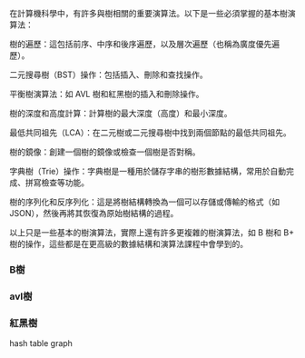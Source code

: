 在計算機科學中，有許多與樹相關的重要演算法。以下是一些必須掌握的基本樹演算法：

樹的遍歷：這包括前序、中序和後序遍歷，以及層次遍歷（也稱為廣度優先遍歷）。

二元搜尋樹（BST）操作：包括插入、刪除和查找操作。

平衡樹演算法：如 AVL 樹和紅黑樹的插入和刪除操作。

樹的深度和高度計算：計算樹的最大深度（高度）和最小深度。

最低共同祖先（LCA）：在二元樹或二元搜尋樹中找到兩個節點的最低共同祖先。

樹的鏡像：創建一個樹的鏡像或檢查一個樹是否對稱。

字典樹（Trie）操作：字典樹是一種用於儲存字串的樹形數據結構，常用於自動完成、拼寫檢查等功能。

樹的序列化和反序列化：這是將樹結構轉換為一個可以存儲或傳輸的格式（如 JSON），然後再將其恢復為原始樹結構的過程。

以上只是一些基本的樹演算法，實際上還有許多更複雜的樹演算法，如 B 樹和 B+ 樹的操作，這些都是在更高級的數據結構和演算法課程中會學到的。



### B樹
### avl樹
### 紅黑樹

hash table
graph